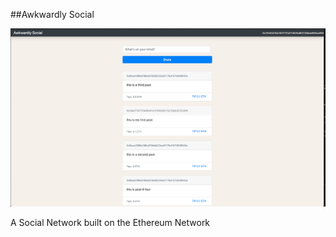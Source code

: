 ##Awkwardly Social

![Alt text](./screenshot.png?raw=true 'Screenshot')

A Social Network built on the Ethereum Network